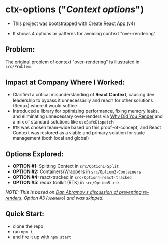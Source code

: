 # ctx-options ("_Context options_")

-   This project was bootstrapped with [Create React App](https://github.com/facebook/create-react-app).(v4)

-   It shows 4 options or patterns for avoiding context "over-rendering"

## Problem:

The original problem of context "over-rendering" is illustrated in `src/Problem`

## Impact at Company Where I Worked:

- Clarified a critical misunderstanding of **React Context**, causing dev leadership to bypass it unnecessarily and reach for other solutions (Redux) where it would suffice
- Introduced a library for optimizing performance, fixing memory leaks, and eliminating unnecessary over-renders via [Why Did You Render](https://github.com/welldone-software/why-did-you-render) and a mix of standard solutions like `useSafeDispatch`
- `RTK` was chosen team-wide based on this proof-of-concept, and React Context was restored as a viable and primary solution for state management (both local and global)

## Options Explored:

-   **OPTION #1:** Splitting Context in `src/Option1-Split`
-   **OPTION #2:** Containers/Wrappers in `src/Option2-Containers`
-   **OPTION #4:** react-tracked in `src/Option4-react-tracked`
-   **OPTION #5:** redux toolkit (RTK) in `src/Option5-rtk`

*NOTE: This is based on [Dan Abramov's discussion of preventing re-renders](https://github.com/facebook/react/issues/15156#issuecomment-474590693). Option #3 (`useMemo`) and was skipped.*

###

## Quick Start:

-   clone the repo
-   run `npm i`
-   and fire it up with `npm start`
